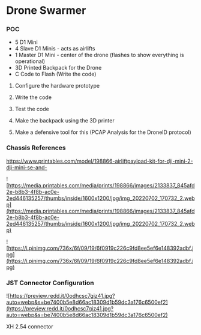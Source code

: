# Drone Swarmer

### POC
- 5 D1 Mini
- 4 Slave D1 Minis - acts as airlifts 
- 1 Master D1 Mini - center of the drone (flashes to show everything is operational)
- 3D Printed Backpack for the Drone
- C Code to Flash (Write the code)

1. Configure the hardware prototype
2. Write the code
3. Test the code
4. Make the backpack using the 3D printer

0. Make a defensive tool for this (PCAP Analysis for the DroneID protocol)


### Chassis References
https://www.printables.com/model/198866-airliftpayload-kit-for-dji-mini-2-dji-mini-se-and-

![https://media.printables.com/media/prints/198866/images/2133837_845afd2e-b8b3-4f8b-ac0e-2ed446135257/thumbs/inside/1600x1200/jpg/img_20220702_170732_2.webp](https://media.printables.com/media/prints/198866/images/2133837_845afd2e-b8b3-4f8b-ac0e-2ed446135257/thumbs/inside/1600x1200/jpg/img_20220702_170732_2.webp)

![https://i.pinimg.com/736x/6f/09/19/6f0919c226c9fd8ee5ef6e148392adbf.jpg](https://i.pinimg.com/736x/6f/09/19/6f0919c226c9fd8ee5ef6e148392adbf.jpg)


### JST Connector Configuration

![https://preview.redd.it/0odhcsc7giz41.jpg?auto=webp&s=be7400b5e8d66ac18309d1b59dc3a176c6500ef2](https://preview.redd.it/0odhcsc7giz41.jpg?auto=webp&s=be7400b5e8d66ac18309d1b59dc3a176c6500ef2)

XH 2.54 connector
